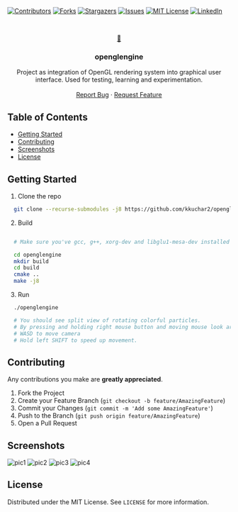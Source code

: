 [![Contributors][contributors-shield]][contributors-url]
[![Forks][forks-shield]][forks-url]
[![Stargazers][stars-shield]][stars-url]
[![Issues][issues-shield]][issues-url]
[![MIT License][license-shield]][license-url]
[![LinkedIn][linkedin-shield]][linkedin-url]


<!-- PROJECT LOGO -->
<br />
<p align="center">
  <a href="https://github.com/kkuchar2/openglengine">
    	🎉
  </a>

  <h3 align="center">openglengine</h3>

  <p align="center">
    Project as integration of OpenGL rendering system into graphical user interface. Used for testing, learning and experimentation.
    <br />
    <br />
    <a href="https://github.com/kkuchar2/openglengine/issues">Report Bug</a>
        ·
    <a href="https://github.com/kkuchar2/openglengine/issues">Request Feature</a>
  </p>
</p>



<!-- TABLE OF CONTENTS -->
## Table of Contents

* [Getting Started](#getting-started)
* [Contributing](#contributing)
* [Screenshots](#screenshots)
* [License](#license)

<!-- GETTING STARTED -->
## Getting Started

1. Clone the repo

  ```sh
    git clone --recurse-submodules -j8 https://github.com/kkuchar2/openglengine
  ```

2. Build

  ```sh

    # Make sure you've gcc, g++, xorg-dev and libglu1-mesa-dev installed on Linux

    cd openglengine
    mkdir build
    cd build
    cmake ..
    make -j8
  ```

3. Run
```sh
  ./openglengine

  # You should see split view of rotating colorful particles.
  # By pressing and holding right mouse button and moving mouse look around.
  # WASD to move camera
  # Hold left SHIFT to speed up movement.
```

## Contributing

Any contributions you make are **greatly appreciated**.

1. Fork the Project
2. Create your Feature Branch (`git checkout -b feature/AmazingFeature`)
3. Commit your Changes (`git commit -m 'Add some AmazingFeature'`)
4. Push to the Branch (`git push origin feature/AmazingFeature`)
5. Open a Pull Request

## Screenshots

![pic1](https://github.com/kkuchar2/openglengine/assets/23500051/b7634833-dac1-41de-b198-40da4d482870)
![pic2](https://github.com/kkuchar2/openglengine/assets/23500051/ce589fb2-a8dd-4f2e-9a74-0600cf86c82e)
![pic3](https://github.com/kkuchar2/openglengine/assets/23500051/0921c2af-16da-48bd-878b-4d5919ee4c13)
![pic4](https://github.com/kkuchar2/openglengine/assets/23500051/7cfa9877-283f-43c1-8744-3ef8c40d3c33)


<!-- LICENSE -->
## License

Distributed under the MIT License. See `LICENSE` for more information.


<!-- MARKDOWN LINKS & IMAGES -->
<!-- https://www.markdownguide.org/basic-syntax/#reference-style-links -->

[contributors-shield]: https://img.shields.io/github/contributors/kkuchar2/openglengine.svg?style=flat-square
[contributors-url]: https://github.com/kkuchar2/openglengine/graphs/contributors
[forks-shield]: https://img.shields.io/github/forks/kkuchar2/openglengine.svg?style=flat-square
[forks-url]: https://github.com/kkuchar2/openglengine/network/members
[stars-shield]: https://img.shields.io/github/stars/kkuchar2/openglengine.svg?style=flat-square
[stars-url]: https://github.com/kkuchar2/openglengine/stargazers
[issues-shield]: https://img.shields.io/github/issues/othneildrew/Best-README-Template.svg?style=flat-square
[issues-url]: https://github.com/kkuchar2/openglengine/issues
[license-shield]: https://img.shields.io/github/license/kkuchar2/openglengine?style=flat-square
[license-url]: https://github.com/kkuchar2/openglengine/blob/master/LICENSE
[linkedin-shield]: https://img.shields.io/badge/-LinkedIn-black.svg?style=flat-square&logo=linkedin&colorB=555
[linkedin-url]: https://www.linkedin.com/in/kkuchar/
[product-screenshot]: images/screenshot.png

